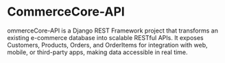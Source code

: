 # CommerceCore-API
ommerceCore-API is a Django REST Framework project that transforms an existing e-commerce database into scalable RESTful APIs. It exposes Customers, Products, Orders, and OrderItems for integration with web, mobile, or third-party apps, making data accessible in real time.
